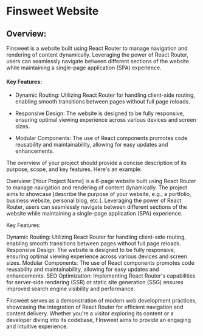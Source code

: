 # Finsweet Website

## Overview:

Finsweet is a website built using React Router to manage navigation and rendering of content dynamically. Leveraging the power of React Router, users can seamlessly navigate between different sections of the website while maintaining a single-page application (SPA) experience.

#### Key Features:

- Dynamic Routing: Utilizing React Router for handling client-side routing, enabling smooth transitions between pages without full page reloads.

- Responsive Design: The website is designed to be fully responsive, ensuring optimal viewing experience across various devices and screen sizes.

- Modular Components: The use of React components promotes code reusability and maintainability, allowing for easy updates and enhancements.

The overview of your project should provide a concise description of its purpose, scope, and key features. Here's an example:

Overview:
[Your Project Name] is a 6-page website built using React Router to manage navigation and rendering of content dynamically. The project aims to showcase [describe the purpose of your website, e.g., a portfolio, business website, personal blog, etc.]. Leveraging the power of React Router, users can seamlessly navigate between different sections of the website while maintaining a single-page application (SPA) experience.

Key Features:

Dynamic Routing: Utilizing React Router for handling client-side routing, enabling smooth transitions between pages without full page reloads.
Responsive Design: The website is designed to be fully responsive, ensuring optimal viewing experience across various devices and screen sizes.
Modular Components: The use of React components promotes code reusability and maintainability, allowing for easy updates and enhancements.
SEO Optimization: Implementing React Router's capabilities for server-side rendering (SSR) or static site generation (SSG) ensures improved search engine visibility and performance.

Finsweet serves as a demonstration of modern web development practices, showcasing the integration of React Router for efficient navigation and content delivery. Whether you're a visitor exploring its content or a developer diving into its codebase, FInsweet aims to provide an engaging and intuitive experience.
